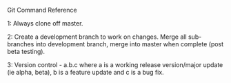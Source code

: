 Git Command Reference

1: Always clone off master.  

2: Create a development branch to work on changes. Merge all sub-branches into development branch, merge into master when complete (post beta testing).  

3: Version control - a.b.c where a is a working release version/major update (ie alpha, beta), b is a feature update and c is a bug fix.

